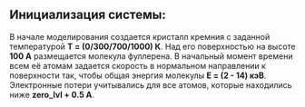 ## Инициализация системы:
В начале моделирования создается кристалл кремния с заданной температурой **Т = (0/300/700/1000) К**. Над его поверхностью на высоте **100 А** размещается молекула фуллерена. В начальный момент времени всем её атомам задается скорость в нормальном направлении к поверхности так, чтобы общая энергия молекулы **Е = (2 - 14) кэВ**. Электронные потери учитывались для все атомов, которые находились ниже **zero_lvl + 0.5 А**.
